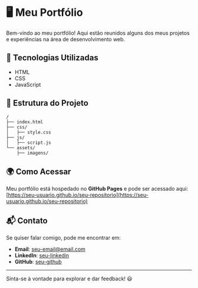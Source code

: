 # 🖥️ Meu Portfólio

Bem-vindo ao meu portfólio! Aqui estão reunidos alguns dos meus projetos e experiências na área de desenvolvimento web. 

## 🚀 Tecnologias Utilizadas
- HTML
- CSS
- JavaScript

## 📂 Estrutura do Projeto
```
/
├── index.html
├── css/
│   ├── style.css
├── js/
│   ├── script.js
└── assets/
    ├── imagens/
```

## 🌍 Como Acessar
Meu portfólio está hospedado no **GitHub Pages** e pode ser acessado aqui:
[https://seu-usuario.github.io/seu-repositorio](https://seu-usuario.github.io/seu-repositorio)

## 📬 Contato
Se quiser falar comigo, pode me encontrar em:
- **Email**: [seu-email@email.com](mailto:seu-email@email.com)
- **LinkedIn**: [seu-linkedin](https://www.linkedin.com/in/seu-perfil)
- **GitHub**: [seu-github](https://github.com/seu-usuario)

---

Sinta-se à vontade para explorar e dar feedback! 😃